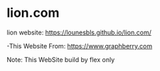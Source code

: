 # lion.com
lion website:
https://lounesbls.github.io/lion.com/


-This Website From: https://www.graphberry.com

Note: This WebSite build by flex only
